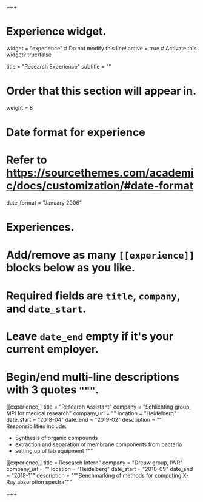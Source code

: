 +++
# Experience widget.
widget = "experience"  # Do not modify this line!
active = true  # Activate this widget? true/false

title = "Research Experience"
subtitle = ""

# Order that this section will appear in.
weight = 8

# Date format for experience
#   Refer to https://sourcethemes.com/academic/docs/customization/#date-format
date_format = "January 2006"

# Experiences.
#   Add/remove as many `[[experience]]` blocks below as you like.
#   Required fields are `title`, `company`, and `date_start`.
#   Leave `date_end` empty if it's your current employer.
#   Begin/end multi-line descriptions with 3 quotes `"""`.
[[experience]]
  title = "Research Assistant"
  company = "Schlichting group, MPI for medical research"
  company_url = ""
  location = "Heidelberg"
  date_start = "2018-04"
  date_end = "2019-02"
  description = ""
  Responsibilities include:
  
  * Synthesis of organic compounds
  * extraction and separation of membrane components from bacteria
  * setting up of lab equipment
  """

[[experience]]
  title = Research Intern"
  company = "Dreuw group, IWR"
  company_url = ""
  location = "Heidelberg"
  date_start = "2018-09"
  date_end = "2018-11"
  description = """Benchmarking of methods for computing X-Ray absorption spectra"""

+++
